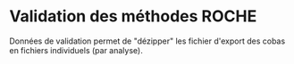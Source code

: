 # Validation des méthodes ROCHE
Données de validation permet de "dézipper" les fichier d'export des cobas en fichiers individuels (par analyse).

